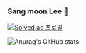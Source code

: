 ###  Sang moon Lee 👋

[![Solved.ac
프로필](http://mazassumnida.wtf/api/generate_badge?boj=sml0517)](https://solved.ac/sml0517)

<!--
**sml8648/sml8648** is a ✨ _special_ ✨ repository because its `README.md` (this file) appears on your GitHub profile.

Here are some ideas to get you started:

- 🔭 I’m currently working on ...
- 🌱 I’m currently learning ...
- 👯 I’m looking to collaborate on ...
- 🤔 I’m looking for help with ...
- 💬 Ask me about ...
- 📫 How to reach me: ...
- 😄 Pronouns: ...
- ⚡ Fun fact: ...
-->

![Anurag's GitHub stats](https://github-readme-stats.vercel.app/api?username=sml8648&show_icons=true&theme=radical)
